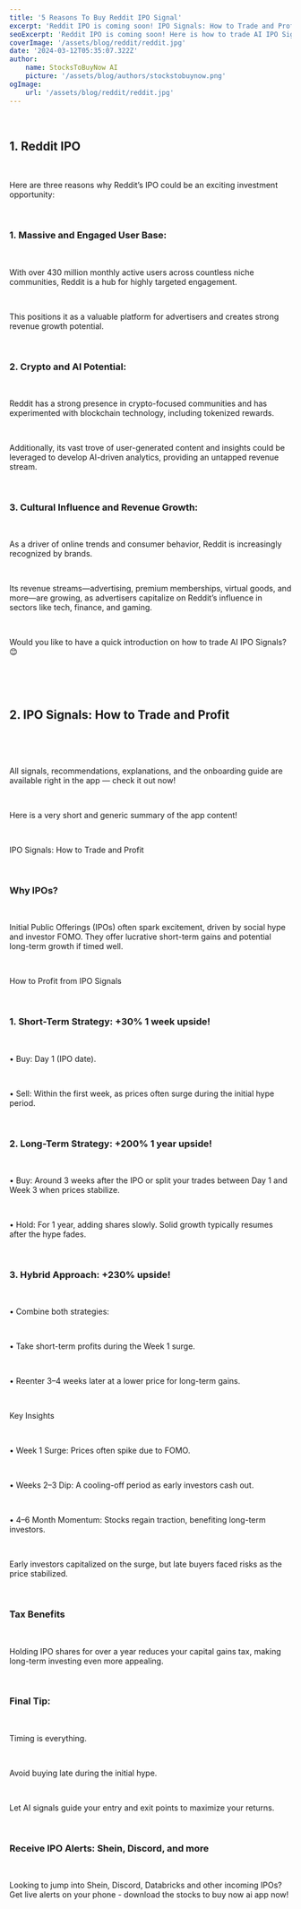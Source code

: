 ```yaml
---
title: '5 Reasons To Buy Reddit IPO Signal'
excerpt: 'Reddit IPO is coming soon! IPO Signals: How to Trade and Profit'
seoExcerpt: 'Reddit IPO is coming soon! Here is how to trade AI IPO Signals'
coverImage: '/assets/blog/reddit/reddit.jpg'
date: '2024-03-12T05:35:07.322Z'
author:
    name: StocksToBuyNow AI
    picture: '/assets/blog/authors/stockstobuynow.png'
ogImage:
    url: '/assets/blog/reddit/reddit.jpg'
---
```


&nbsp;

## 1. Reddit IPO

&nbsp;

Here are three reasons why Reddit’s IPO could be an exciting investment opportunity:

&nbsp;

### 1.	Massive and Engaged User Base: 

&nbsp;

With over 430 million monthly active users across countless niche communities, Reddit is a hub for highly targeted engagement.

&nbsp;

This positions it as a valuable platform for advertisers and creates strong revenue growth potential.

&nbsp;

### 2. Crypto and AI Potential: 

&nbsp;

Reddit has a strong presence in crypto-focused communities and has experimented with blockchain technology, including tokenized rewards.

&nbsp;

Additionally, its vast trove of user-generated content and insights could be leveraged to develop AI-driven analytics, providing an untapped revenue stream.

&nbsp;

### 3. Cultural Influence and Revenue Growth:

&nbsp;

As a driver of online trends and consumer behavior, Reddit is increasingly recognized by brands.

&nbsp;

Its revenue streams—advertising, premium memberships, virtual goods, and more—are growing, as advertisers capitalize on Reddit’s influence in sectors like tech, finance, and gaming.

&nbsp;

Would you like to have a quick introduction on how to trade AI IPO Signals? 😊

&nbsp;

&nbsp;

## 2. IPO Signals: How to Trade and Profit

&nbsp;

&nbsp;

All signals, recommendations, explanations, and the onboarding guide are available right in the app — check it out now!

&nbsp;

Here is a very short and generic summary of the app content!

&nbsp;

IPO Signals: How to Trade and Profit

&nbsp;

### Why IPOs?

&nbsp;

Initial Public Offerings (IPOs) often spark excitement, driven by social hype and investor FOMO. They offer lucrative short-term gains and potential long-term growth if timed well.

&nbsp;

How to Profit from IPO Signals

&nbsp;

### 1. Short-Term Strategy: +30% 1 week upside!

&nbsp;

•	Buy: Day 1 (IPO date).

&nbsp;

•	Sell: Within the first week, as prices often surge during the initial hype period.

&nbsp;

### 2. Long-Term Strategy: +200% 1 year upside!


&nbsp;

•	Buy: Around 3 weeks after the IPO or split your trades between Day 1 and Week 3 when prices stabilize.

&nbsp;

•	Hold: For 1 year, adding shares slowly. Solid growth typically resumes after the hype fades.

&nbsp;

### 3. Hybrid Approach: +230% upside!

&nbsp;

•	Combine both strategies:

&nbsp;

•	Take short-term profits during the Week 1 surge.

&nbsp;

•	Reenter 3–4 weeks later at a lower price for long-term gains.

&nbsp;

Key Insights

&nbsp;

•	Week 1 Surge: Prices often spike due to FOMO.

&nbsp;

•	Weeks 2–3 Dip: A cooling-off period as early investors cash out.

&nbsp;

•	4–6 Month Momentum: Stocks regain traction, benefiting long-term investors.

&nbsp;


Early investors capitalized on the surge, but late buyers faced risks as the price stabilized.


&nbsp;

### Tax Benefits


&nbsp;

Holding IPO shares for over a year reduces your capital gains tax, making long-term investing even more appealing.

&nbsp;

### Final Tip:

&nbsp;

Timing is everything.

&nbsp;

Avoid buying late during the initial hype.

&nbsp;

Let AI signals guide your entry and exit points to maximize your returns.

&nbsp;  

### Receive IPO Alerts: Shein, Discord, and more

&nbsp;  

Looking to jump into Shein, Discord, Databricks and other incoming IPOs? Get live alerts on your phone - download the stocks to buy now ai app now!

&nbsp;  

